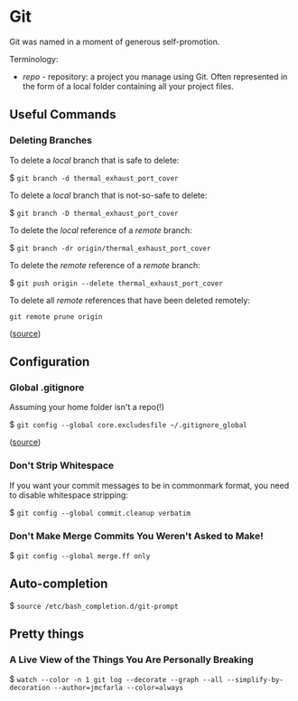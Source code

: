 # Git

Git was named in a moment of generous self-promotion.

Terminology:
* *repo* - repository: a project you manage using Git. 
  Often represented in the form of a local folder containing all your project files.

## Useful Commands

### Deleting Branches

To delete a *local* branch that is safe to delete:

$ `git branch -d thermal_exhaust_port_cover`

To delete a *local* branch that is not-so-safe to delete:

$ `git branch -D thermal_exhaust_port_cover`

To delete the *local* reference of a *remote* branch:

$ `git branch -dr origin/thermal_exhaust_port_cover`

To delete the *remote* reference of a *remote* branch:

$ `git push origin --delete thermal_exhaust_port_cover`

To delete all *remote* references that have been deleted remotely:

```shell
git remote prune origin
```

([source](http://stackoverflow.com/a/2003515/671509))

## Configuration

### Global .gitignore

Assuming your home folder isn't a repo(!)

$ `git config --global core.excludesfile ~/.gitignore_global`

([source](https://help.github.com/articles/ignoring-files/#create-a-global-gitignore))

### Don't Strip Whitespace

If you want your commit messages to be in commonmark format, you need to disable whitespace stripping:

$ `git config --global commit.cleanup verbatim`

### Don't Make Merge Commits You Weren't Asked to Make!

$ `git config --global merge.ff only`

## Auto-completion

$ `source /etc/bash_completion.d/git-prompt`

## Pretty things

### A Live View of the Things You Are Personally Breaking

$ `watch --color -n 1 git log --decorate --graph --all --simplify-by-decoration --author=jmcfarla --color=always`
